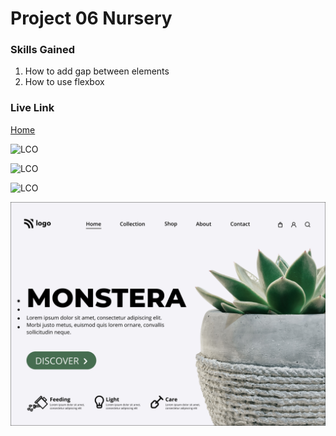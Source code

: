 # Project 06 Nursery

### Skills Gained
1. How to add gap between elements
2. How to use flexbox

### Live Link
[Home](https://nursery06.netlify.app/)

![LCO](https://img.shields.io/badge/Ineuron-LCO-blue)

![LCO](https://img.shields.io/badge/FullStackJSBootCamp-HiteshChoudhary-yellow)

![LCO](https://img.shields.io/badge/Web--Development-Kedar-orange)

![HomePage](6.png)